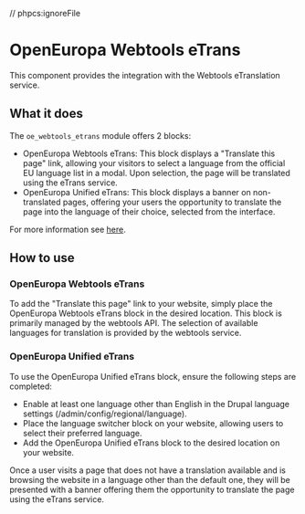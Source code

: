 // phpcs:ignoreFile

# OpenEuropa Webtools eTrans

This component provides the integration with the Webtools eTranslation service.

## What it does
The `oe_webtools_etrans` module offers 2 blocks:
* OpenEuropa Webtools eTrans: This block displays a "Translate this page" link, allowing your visitors to select a language from the official EU language list in a modal. Upon selection, the page will be translated using the eTrans service.
* OpenEuropa Unified eTrans: This block displays a banner on non-translated pages, offering your users the opportunity to translate the page into the language of their choice, selected from the interface.


For more information see [here](https://webgate.ec.europa.eu/fpfis/wikis/display/webtools/eTranslation+component).

## How to use

### OpenEuropa Webtools eTrans

To add the "Translate this page" link to your website, simply place the OpenEuropa Webtools eTrans block in the desired location. This block is primarily managed by the webtools API. The selection of available languages for translation is provided by the webtools service.

### OpenEuropa Unified eTrans

To use the OpenEuropa Unified eTrans block, ensure the following steps are completed:

- Enable at least one language other than English in the Drupal language settings (/admin/config/regional/language).
- Place the language switcher block on your website, allowing users to select their preferred language.
- Add the OpenEuropa Unified eTrans block to the desired location on your website.

Once a user visits a page that does not have a translation available and is browsing the website in a language other than the default one, they will be presented with a banner offering them the opportunity to translate the page using the eTrans service.
